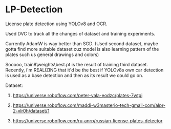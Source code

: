 # LP-Detection
License plate detection using YOLOv8 and OCR.

Used DVC to track all the changes of dataset and training experiments.

Currently AdamW is way better than SGD. (Used second dataset, maybe gotta find more suitable dataset cuz model is also learning pattern of the plates such us general drawings and colors)

Sooooo, train8\weights\best.pt is the result of training third dataset. Recently, i'm REALIZING that it'd be the best if YOLOv8s own car detection is used as a base detection and then as its result we could go on.

Dataset:
1. https://universe.roboflow.com/peter-vala-eodzc/plates-7wtgj

2. https://universe.roboflow.com/maddi-w3masterio-tech-gmail-com/alpr-2-vlr0h/dataset/1

3. https://universe.roboflow.com/ru-anrp/russian-license-plates-detector
